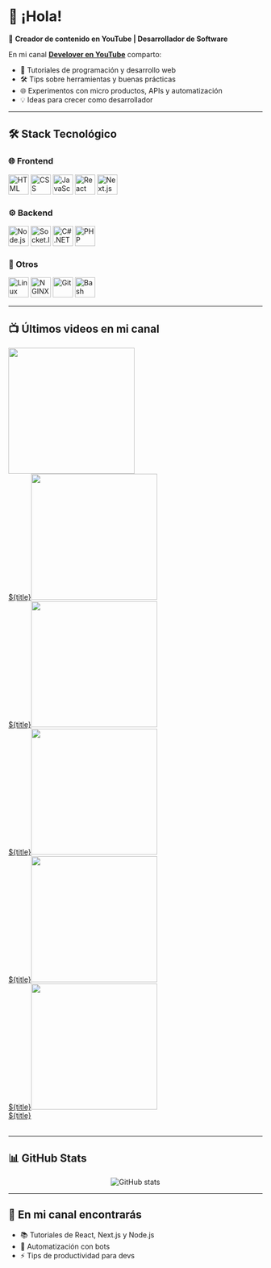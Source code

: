 # 👋 ¡Hola!

🎥 **Creador de contenido en YouTube | Desarrollador de Software**  

En mi canal **[Develover en YouTube](https://www.youtube.com/@deve_lover)** comparto:
- 🚀 Tutoriales de programación y desarrollo web  
- 🛠️ Tips sobre herramientas y buenas prácticas  
- 🌐 Experimentos con micro productos, APIs y automatización  
- 💡 Ideas para crecer como desarrollador  

---

## 🛠️ Stack Tecnológico

### 🌐 Frontend
<p align="left">
  <img src="https://cdn.jsdelivr.net/gh/devicons/devicon/icons/html5/html5-original.svg" width="40" height="40" alt="HTML" />
  <img src="https://cdn.jsdelivr.net/gh/devicons/devicon/icons/css3/css3-original.svg" width="40" height="40" alt="CSS" />
  <img src="https://cdn.jsdelivr.net/gh/devicons/devicon/icons/javascript/javascript-original.svg" width="40" height="40" alt="JavaScript" />
  <img src="https://cdn.jsdelivr.net/gh/devicons/devicon/icons/react/react-original.svg" width="40" height="40" alt="React" />
  <img src="https://cdn.jsdelivr.net/gh/devicons/devicon/icons/nextjs/nextjs-original.svg" width="40" height="40" alt="Next.js" />
</p>

### ⚙️ Backend
<p align="left">
  <img src="https://cdn.jsdelivr.net/gh/devicons/devicon/icons/nodejs/nodejs-original.svg" width="40" height="40" alt="Node.js" />
  <img src="https://cdn.jsdelivr.net/gh/devicons/devicon/icons/socketio/socketio-original.svg" width="40" height="40" alt="Socket.IO" />
  <img src="https://cdn.jsdelivr.net/gh/devicons/devicon/icons/dot-net/dot-net-original.svg" width="40" height="40" alt="C# .NET" />
  <img src="https://cdn.jsdelivr.net/gh/devicons/devicon/icons/php/php-original.svg" width="40" height="40" alt="PHP" />
</p>

### 🔧 Otros
<p align="left">
  <img src="https://cdn.jsdelivr.net/gh/devicons/devicon/icons/linux/linux-original.svg" width="40" height="40" alt="Linux" />
  <img src="https://cdn.jsdelivr.net/gh/devicons/devicon/icons/nginx/nginx-original.svg" width="40" height="40" alt="NGINX" />
  <img src="https://cdn.jsdelivr.net/gh/devicons/devicon/icons/git/git-original.svg" width="40" height="40" alt="Git" />
  <img src="https://cdn.jsdelivr.net/gh/devicons/devicon/icons/bash/bash-original.svg" width="40" height="40" alt="Bash" />
</p>

---

## 📺 Últimos videos en mi canal

<table>
  <tr>
    <!-- YOUTUBE:START --><a href='${url}' target='_blank'><img src='https://img.youtube.com/vi/${id}/hqdefault.jpg' width='250px'><br>${title}</a><a href='${url}' target='_blank'><img src='https://img.youtube.com/vi/${id}/hqdefault.jpg' width='250px'><br>${title}</a><a href='${url}' target='_blank'><img src='https://img.youtube.com/vi/${id}/hqdefault.jpg' width='250px'><br>${title}</a><a href='${url}' target='_blank'><img src='https://img.youtube.com/vi/${id}/hqdefault.jpg' width='250px'><br>${title}</a><a href='${url}' target='_blank'><img src='https://img.youtube.com/vi/${id}/hqdefault.jpg' width='250px'><br>${title}</a><a href='${url}' target='_blank'><img src='https://img.youtube.com/vi/${id}/hqdefault.jpg' width='250px'><br>${title}</a><!-- YOUTUBE:END -->
  </tr>
</table>

---

## 📊 GitHub Stats

<p align="center">
  <img src="https://github-readme-stats.vercel.app/api?username=angelovelandia&show_icons=true&theme=tokyonight" alt="GitHub stats" />
</p>

---

## 🌱 En mi canal encontrarás
- 📚 Tutoriales de React, Next.js y Node.js  
- 🤖 Automatización con bots  
- ⚡ Tips de productividad para devs  


